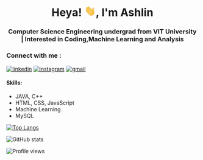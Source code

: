 <h1 align="center">  Heya! <img src="https://raw.githubusercontent.com/kondekarshubham123/kondekarshubham123/master/assets/wave.gif" width="30px">, I'm Ashlin </h1>

<h3 align="center">Computer Science Engineering undergrad from VIT University |  Interested in Coding,Machine Learning and Analysis</h3>

### Connect with me :

[<img src='https://cdn.jsdelivr.net/npm/simple-icons@3.0.1/icons/linkedin.svg' alt='linkedin' height='40'>](https://www.linkedin.com/in/ashlin-dev-843817108/)
[<img src='https://cdn.jsdelivr.net/npm/simple-icons@3.0.1/icons/instagram.svg' alt='instagram' height='40'>](https://www.instagram.com/_ashhh_21_/)
[<img src='https://cdn.jsdelivr.net/npm/simple-icons@3.0.1/icons/gmail.svg' alt='gmail' height='40'>](ashlin.19bce7577@vitap.ac.in) 

#### Skills:

- JAVA, C++
- HTML, CSS, JavaScript
- Machine Learning
- MySQL

[![Top Langs](https://github-readme-stats.vercel.app/api/top-langs/?username=Ashlin21dev)](https://github.com/anuraghazra/github-readme-stats)

![GitHub stats](https://github-readme-stats.vercel.app/api?username=Ashlin21dev&show_icons=true)

![Profile views](https://gpvc.arturio.dev/Ashlin21dev)
<!--
**Ashlin21dev/Ashlin21dev** is a ✨ _special_ ✨ repository because its `README.md` (this file) appears on your GitHub profile.

Here are some ideas to get you started:

- 🔭 I’m currently working on ...
- 🌱 I’m currently learning ...
- 👯 I’m looking to collaborate on ...
- 🤔 I’m looking for help with ...
- 💬 Ask me about ...
- 📫 How to reach me: ...
- 😄 Pronouns: ...
- ⚡ Fun fact: ...
-->
